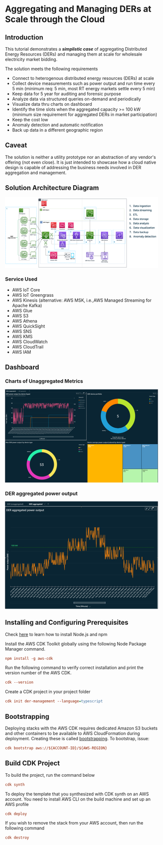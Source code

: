 # Aggregating and Managing DERs at Scale through the Cloud

## Introduction
This tutorial demonstrates a ***simplistic case*** of aggregating Distributed Energy Resources (DERs) and managing them at scale for wholesale electricity market bidding.

The solution meets the following requirements
* Connect to heterogenous distributed energy resources (DERs) at scale
* Collect device measurements such as power output and run time every 5 min (minimum req: 5 min, most RT energy markets settle every 5 min)
* Keep data for 5 year for auditing and forensic purpose
* Analyze data via structured queries on-demand and periodically
* Visualize data thru charts on dashboard
* Identify the time slots when the aggregated capacity >= 100 kW (minimum size requirement for aggregated DERs in market participation)
* Keep the cost low
* Anomaly detection and automatic notification
* Back up data in a different geographic region

## Caveat
The solution is neither a utility prototype nor an abstraction of any vendor's offering (not even close). It is just intended to showcase how a cloud native design is capable of addressing the business needs involved in DER aggregation and management.

## Solution Architecture Diagram
![solution arch diagram](docs/managing_ders_at_scale_soln_arch.png?raw=true "Solution Architecture for Cloud-based DER Aggregation and Management")
### Service Used
* AWS IoT Core
* AWS IoT Greengrass
* AWS Kinesis (alternative: AWS MSK, i.e.,AWS Managed Streaming for Apache Kafka)
* AWS Glue
* AWS S3
* AWS Athena
* AWS QuickSight
* AWS SNS
* AWS KMS
* AWS CloudWatch
* AWS CloudTrail
* AWS IAM

## Dashboard
### Charts of Unaggregated Metrics
![der unaggregated](docs/DER_unaggregated.png?raw=true "Charts of Unaggregated metrics")

### DER aggregated power output
![der aggregated](docs/DER_aggregated.png?raw=true "DER aggregated power output")


##  Installing and Configuring Prerequisites
Check [here](https://github.com/nvm-sh/nvm) to learn how to install Node.js and npm

Install the AWS CDK Toolkit globally using the following Node Package Manager command.
```ini
npm install -g aws-cdk
```
Run the following command to verify correct installation and print the version number of the AWS CDK.
```ini
cdk --version
```
Create a CDK project in your project folder
```ini
cdk init der-management --language=typescript
```

## Bootstrapping
Deploying stacks with the AWS CDK requires dedicated Amazon S3 buckets and other containers to be available to AWS CloudFormation during deployment. Creating these is called [bootstrapping](https://docs.aws.amazon.com/cdk/v2/guide/bootstrapping.html). To bootstrap, issue:
```ini
cdk bootstrap aws://${ACCOUNT-ID}/${AWS-REGION}
```

## Build CDK Project
To build the project, run the command below
```ini
cdk synth
```
To deploy the template that you synthesized with CDK synth on an AWS account. You need to install AWS CLI on the build machine and set up an AWS profile
```ini
cdk deploy
```

If you wish to remove the stack from your AWS account, then run the following command
```ini
cdk destroy
```
